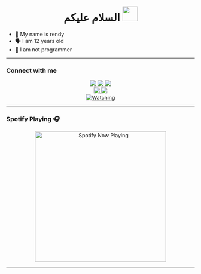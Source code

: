 <h1 align="center">السلام عليكم <img src="https://user-images.githubusercontent.com/1303154/88677602-1635ba80-d120-11ea-84d8-d263ba5fc3c0.gif" width="40px" alt=""><br></h1>
<p align="center">
<![My card name](https://cardivo.vercel.app/api?name=Rendy&description=Hi,%20i%27m%20a%20back%20end%20web%20developer%20and%20i%27m%2012%20y.o.%20Nice%20to%20meet%20you%20%F0%9F%91%8B&image=https://avatars.githubusercontent.com/RendyBOTwa?v=4&backgroundColor=%23ecf0f1&instagram=rendyownerh&linkedin=No&github=RendyBOTwa&twitter=No&pattern=leaf&colorPattern=%23eaeaea)  
<img src="https://k.top4top.io/p_2039uufl81.jpg" />
</p>

<p align="center">

- 👼 My name is rendy 
- 🗣️ I am 12 years old 
- 🔭 I am not programmer

</p>

------
### Connect with me 
<p align="center">
  <a href="https://instagram.com/rendyowner"><img src="https://img.shields.io/badge/Instagram-E4405F?style=for-the-badge&logo=instagram&logoColor=white"/> 
  <a href="https://wa.me/message/6285367709870"><img src="https://img.shields.io/badge/WhatsApp-25D366?style=for-the-badge&logo=whatsapp&logoColor=white" />
  <a href="https://youtu.be/JITNUNC4GK8"><img src="https://img.shields.io/badge/YouTube-Rendi Ardiansyah-ff0000?style=for-the-badge&logo=youtube&logoColor=ff0000&link=https://youtube.com/channel/UC5mZMihMPntnmf8qvIeFNtA" /><br>
  <a name=Rendi Ardiansyah&label=VIEWS&style=flat-square&color=orange" />
  <a href="https://github.com/RendyBotwa"><img src="https://img.shields.io/badge/-GitHub-black?style=flat-square&logo=github" /> 
  <a href="https://youtube.com/channel/UC5mZMihMPntnmf8qvIeFNtA"><img src="https://img.shields.io/youtube/channel/subscribers/UCdzWwbApjkyODby7_MoRYlA?style=social" /> <br>
  <a href="https://komarev.com/ghpvc/?username=Rendi Ardiansyah&color=blue&style=flat-square&label=Profile+Views"><img title="Watching" src="https://komarev.com/ghpvc/?username=Rendi Ardiansyah&color=blue&style=flat-square&label=Profile+View"></a>
</p>


------

### Spotify Playing 🎧

<p align="center">
  <a href="https://open.spotify.com/track/7AFASza1mXqntmGtbxXprO?si=SPc-q46eTSewSHE0b60ssQ&utm_source=copy-link&dl_branch=1" target="_blank"><img src="https://now-playing-on-spotify.vercel.app/api/spotify" alt="Spotify Now Playing" width="350"/></a>
</p>

------


